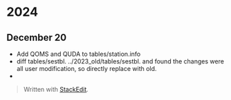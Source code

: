 # 2024
##  December 20
- Add QOMS and QUDA to tables/station.info
- diff tables/sestbl. ../2023_old/tables/sestbl. and found the changes were all user modification, so directly replace with old.
- 


> Written with [StackEdit](https://stackedit.io/).
<!--stackedit_data:
eyJoaXN0b3J5IjpbLTc4OTE0OTA3NCwtNDIyNDU5NDgyXX0=
-->